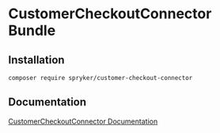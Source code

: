 # CustomerCheckoutConnector Bundle

## Installation

```
composer require spryker/customer-checkout-connector
```

## Documentation

[CustomerCheckoutConnector Documentation](https://spryker.github.io/customer-checkout-connector/index.html)




